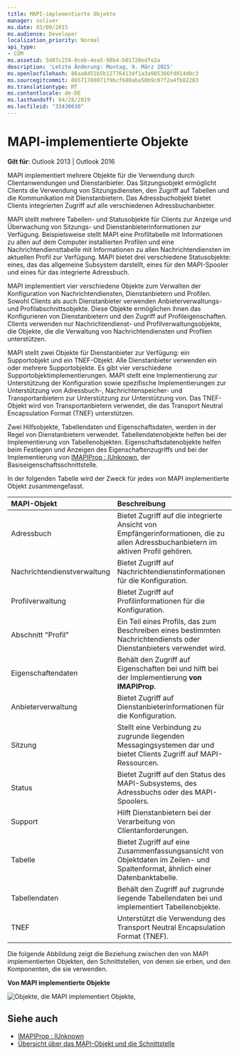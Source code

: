 ```yaml
---
title: MAPI-implementierte Objekte
manager: soliver
ms.date: 03/09/2015
ms.audience: Developer
localization_priority: Normal
api_type:
- COM
ms.assetid: 5d07c259-0ceb-4ea5-98b4-b01720edfe2a
description: 'Letzte Änderung: Montag, 9. März 2015'
ms.openlocfilehash: 86aa8451b5b127764134f1a3a905366fd014d0c3
ms.sourcegitcommit: 8657170d071f9bcf680aba50b9c07f2a4fb82283
ms.translationtype: MT
ms.contentlocale: de-DE
ms.lasthandoff: 04/28/2019
ms.locfileid: "33430630"
---
```

# <a name="mapi-implemented-objects"></a>MAPI-implementierte Objekte
  
**Gilt für**: Outlook 2013 | Outlook 2016 
  
MAPI implementiert mehrere Objekte für die Verwendung durch Clientanwendungen und Dienstanbieter. Das Sitzungsobjekt ermöglicht Clients die Verwendung von Sitzungsdiensten, den Zugriff auf Tabellen und die Kommunikation mit Dienstanbietern. Das Adressbuchobjekt bietet Clients integrierten Zugriff auf alle verschiedenen Adressbuchanbieter. 
  
MAPI stellt mehrere Tabellen- und Statusobjekte für Clients zur Anzeige und Überwachung von Sitzungs- und Dienstanbieterinformationen zur Verfügung. Beispielsweise stellt MAPI eine Profiltabelle mit Informationen zu allen auf dem Computer installierten Profilen und eine Nachrichtendiensttabelle mit Informationen zu allen Nachrichtendiensten im aktuellen Profil zur Verfügung. MAPI bietet drei verschiedene Statusobjekte: eines, das das allgemeine Subsystem darstellt, eines für den MAPI-Spooler und eines für das integrierte Adressbuch. 
  
MAPI implementiert vier verschiedene Objekte zum Verwalten der Konfiguration von Nachrichtendiensten, Dienstanbietern und Profilen. Sowohl Clients als auch Dienstanbieter verwenden Anbieterverwaltungs- und Profilabschnittsobjekte. Diese Objekte ermöglichen ihnen das Konfigurieren von Dienstanbietern und den Zugriff auf Profileigenschaften. Clients verwenden nur Nachrichtendienst- und Profilverwaltungsobjekte, die Objekte, die die Verwaltung von Nachrichtendiensten und Profilen unterstützen. 
  
MAPI stellt zwei Objekte für Dienstanbieter zur Verfügung: ein Supportobjekt und ein TNEF-Objekt. Alle Dienstanbieter verwenden ein oder mehrere Supportobjekte. Es gibt vier verschiedene Supportobjektimplementierungen. MAPI stellt eine Implementierung zur Unterstützung der Konfiguration sowie spezifische Implementierungen zur Unterstützung von Adressbuch-, Nachrichtenspeicher- und Transportanbietern zur Unterstützung zur Unterstützung von. Das TNEF-Objekt wird von Transportanbietern verwendet, die das Transport Neutral Encapsulation Format (TNEF) unterstützen.
  
Zwei Hilfsobjekte, Tabellendaten und Eigenschaftsdaten, werden in der Regel von Dienstanbietern verwendet. Tabellendatenobjekte helfen bei der Implementierung von Tabellenobjekten. Eigenschaftsdatenobjekte helfen beim Festlegen und Anzeigen des Eigenschaftenzugriffs und bei der Implementierung von [IMAPIProp : IUnknown](imapipropiunknown.md), der Basiseigenschaftsschnittstelle. 
  
In der folgenden Tabelle wird der Zweck für jedes von MAPI implementierte Objekt zusammengefasst.
  
|**MAPI-Objekt**|**Beschreibung**|
|:-----|:-----|
|Adressbuch  <br/> |Bietet Zugriff auf die integrierte Ansicht von Empfängerinformationen, die zu allen Adressbuchanbietern im aktiven Profil gehören.  <br/> |
|Nachrichtendienstverwaltung  <br/> |Bietet Zugriff auf Nachrichtendienstinformationen für die Konfiguration.  <br/> |
|Profilverwaltung  <br/> |Bietet Zugriff auf Profilinformationen für die Konfiguration.  <br/> |
|Abschnitt "Profil"  <br/> |Ein Teil eines Profils, das zum Beschreiben eines bestimmten Nachrichtendiensts oder Dienstanbieters verwendet wird.  <br/> |
|Eigenschaftendaten  <br/> |Behält den Zugriff auf Eigenschaften bei und hilft bei der Implementierung **von IMAPIProp**.  <br/> |
|Anbieterverwaltung  <br/> |Bietet Zugriff auf Dienstanbieterinformationen für die Konfiguration.  <br/> |
|Sitzung  <br/> |Stellt eine Verbindung zu zugrunde liegenden Messagingsystemen dar und bietet Clients Zugriff auf MAPI-Ressourcen.  <br/> |
|Status  <br/> |Bietet Zugriff auf den Status des MAPI-Subsystems, des Adressbuchs oder des MAPI-Spoolers.  <br/> |
|Support  <br/> |Hilft Dienstanbietern bei der Verarbeitung von Clientanforderungen.  <br/> |
|Tabelle  <br/> |Bietet Zugriff auf eine Zusammenfassungsansicht von Objektdaten im Zeilen- und Spaltenformat, ähnlich einer Datenbanktabelle.  <br/> |
|Tabellendaten  <br/> |Behält den Zugriff auf zugrunde liegende Tabellendaten bei und implementiert Tabellenobjekte.  <br/> |
|TNEF  <br/> |Unterstützt die Verwendung des Transport Neutral Encapsulation Format (TNEF).  <br/> |
   
Die folgende Abbildung zeigt die Beziehung zwischen den von MAPI implementierten Objekten, den Schnittstellen, von denen sie erben, und den Komponenten, die sie verwenden. 
  
**Von MAPI implementierte Objekte**
  
![Objekte, die MAPI implementiert Objekte,](media/amapi_68.gif "die MAPI implementiert")
  
## <a name="see-also"></a>Siehe auch

- [IMAPIProp : IUnknown](imapipropiunknown.md)
- [Übersicht über das MAPI-Objekt und die Schnittstelle](mapi-object-and-interface-overview.md)

